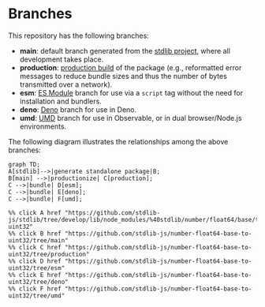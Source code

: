 <!--

@license Apache-2.0

Copyright (c) 2022 The Stdlib Authors.

Licensed under the Apache License, Version 2.0 (the "License");
you may not use this file except in compliance with the License.
You may obtain a copy of the License at

    http://www.apache.org/licenses/LICENSE-2.0

Unless required by applicable law or agreed to in writing, software
distributed under the License is distributed on an "AS IS" BASIS,
WITHOUT WARRANTIES OR CONDITIONS OF ANY KIND, either express or implied.
See the License for the specific language governing permissions and
limitations under the License.

-->

# Branches

This repository has the following branches:

-   **main**: default branch generated from the [stdlib project][stdlib-url], where all development takes place.
-   **production**: [production build][production-url] of the package (e.g., reformatted error messages to reduce bundle sizes and thus the number of bytes transmitted over a network).
-   **esm**: [ES Module][esm-url] branch for use via a `script` tag without the need for installation and bundlers.
-   **deno**: [Deno][deno-url] branch for use in Deno.
-   **umd**: [UMD][umd-url] branch for use in Observable, or in dual browser/Node.js environments.

The following diagram illustrates the relationships among the above branches:

```mermaid
graph TD;
A[stdlib]-->|generate standalone package|B;
B[main] -->|productionize| C[production];
C -->|bundle| D[esm];
C -->|bundle| E[deno];
C -->|bundle| F[umd];

%% click A href "https://github.com/stdlib-js/stdlib/tree/develop/lib/node_modules/%40stdlib/number/float64/base/to-uint32"
%% click B href "https://github.com/stdlib-js/number-float64-base-to-uint32/tree/main"
%% click C href "https://github.com/stdlib-js/number-float64-base-to-uint32/tree/production"
%% click D href "https://github.com/stdlib-js/number-float64-base-to-uint32/tree/esm"
%% click E href "https://github.com/stdlib-js/number-float64-base-to-uint32/tree/deno"
%% click F href "https://github.com/stdlib-js/number-float64-base-to-uint32/tree/umd"
```

[stdlib-url]: https://github.com/stdlib-js/stdlib/tree/develop/lib/node_modules/%40stdlib/number/float64/base/to-uint32
[production-url]: https://github.com/stdlib-js/number-float64-base-to-uint32/tree/production
[deno-url]: https://github.com/stdlib-js/number-float64-base-to-uint32/tree/deno
[umd-url]: https://github.com/stdlib-js/number-float64-base-to-uint32/tree/umd
[esm-url]: https://github.com/stdlib-js/number-float64-base-to-uint32/tree/esm